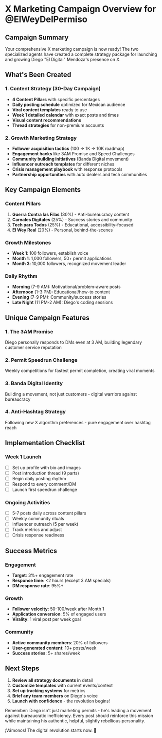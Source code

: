 # X Marketing Campaign Overview for @ElWeyDelPermiso

## Campaign Summary

Your comprehensive X marketing campaign is now ready! The two specialized agents have created a complete strategy package for launching and growing Diego "El Digital" Mendoza's presence on X.

## What's Been Created

### 1. Content Strategy (30-Day Campaign)
- **4 Content Pillars** with specific percentages
- **Daily posting schedule** optimized for Mexican audience
- **Viral content templates** ready to use
- **Week 1 detailed calendar** with exact posts and times
- **Visual content recommendations**
- **Thread strategies** for non-premium accounts

### 2. Growth Marketing Strategy
- **Follower acquisition tactics** (100 → 1K → 10K roadmap)
- **Engagement hacks** like 3AM Promise and Speed Challenges
- **Community building initiatives** (Banda Digital movement)
- **Influencer outreach templates** for different niches
- **Crisis management playbook** with response protocols
- **Partnership opportunities** with auto dealers and tech communities

## Key Campaign Elements

### Content Pillars
1. **Guerra Contra las Filas** (30%) - Anti-bureaucracy content
2. **Carnales Digitales** (25%) - Success stories and community
3. **Tech para Todos** (25%) - Educational, accessibility-focused
4. **El Wey Real** (20%) - Personal, behind-the-scenes

### Growth Milestones
- **Week 1**: 100 followers, establish voice
- **Month 1**: 1,000 followers, 50+ permit applications
- **Month 3**: 10,000 followers, recognized movement leader

### Daily Rhythm
- **Morning** (7-9 AM): Motivational/problem-aware posts
- **Afternoon** (1-3 PM): Educational/how-to content
- **Evening** (7-9 PM): Community/success stories
- **Late Night** (11 PM-2 AM): Diego's coding sessions

## Unique Campaign Features

### 1. The 3AM Promise
Diego personally responds to DMs even at 3 AM, building legendary customer service reputation

### 2. Permit Speedrun Challenge
Weekly competitions for fastest permit completion, creating viral moments

### 3. Banda Digital Identity
Building a movement, not just customers - digital warriors against bureaucracy

### 4. Anti-Hashtag Strategy
Following new X algorithm preferences - pure engagement over hashtag reach

## Implementation Checklist

### Week 1 Launch
- [ ] Set up profile with bio and images
- [ ] Post introduction thread (9 parts)
- [ ] Begin daily posting rhythm
- [ ] Respond to every comment/DM
- [ ] Launch first speedrun challenge

### Ongoing Activities
- [ ] 5-7 posts daily across content pillars
- [ ] Weekly community rituals
- [ ] Influencer outreach (5 per week)
- [ ] Track metrics and adjust
- [ ] Crisis response readiness

## Success Metrics

### Engagement
- **Target**: 3%+ engagement rate
- **Response time**: <2 hours (except 3 AM specials)
- **DM response rate**: 95%+

### Growth
- **Follower velocity**: 50-100/week after Month 1
- **Application conversion**: 5% of engaged users
- **Virality**: 1 viral post per week goal

### Community
- **Active community members**: 20% of followers
- **User-generated content**: 10+ posts/week
- **Success stories**: 5+ shares/week

## Next Steps

1. **Review all strategy documents** in detail
2. **Customize templates** with current events/context
3. **Set up tracking systems** for metrics
4. **Brief any team members** on Diego's voice
5. **Launch with confidence** - the revolution begins!

Remember: Diego isn't just marketing permits - he's leading a movement against bureaucratic inefficiency. Every post should reinforce this mission while maintaining his authentic, helpful, slightly rebellious personality.

¡Vámonos! The digital revolution starts now. 🚀